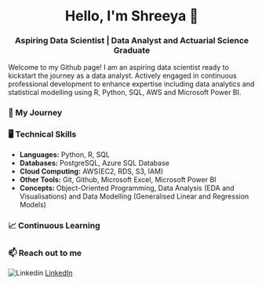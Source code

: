 <h1 align="center"> Hello, I'm Shreeya 👋 </h1> 
<h3 align="center"> Aspiring Data Scientist | Data Analyst and Actuarial Science Graduate </h3>

Welcome to my Github page! I am an aspiring data scientist ready to kickstart the journey as a data analyst. Actively engaged in continuous professional development to enhance expertise including data analytics and statistical modelling using R, Python, SQL, AWS and Microsoft Power BI.

### 🚀 My Journey


### 🖥️ Technical Skills
- __Languages:__ Python, R, SQL
- __Databases:__ PostgreSQL, Azure SQL Database
- __Cloud Computing:__ AWS(EC2, RDS, S3, IAM)
- __Other Tools:__ Git, Github, Microsoft Excel, Microsoft Power BI
- __Concepts:__ Object-Oriented Programming, Data Analysis (EDA and Visualisations) and Data Modelling (Generalised Linear and Regression Models)

### 📈 Continuous Learning

<h2 align="center"> </h2> 

### 📫 Reach out to me
![Linkedin](https://i.stack.imgur.com/gVE0j.png) [LinkedIn](http://www.linkedin.com/in/shreeya-rathod-2749022a8)
&nbsp;
